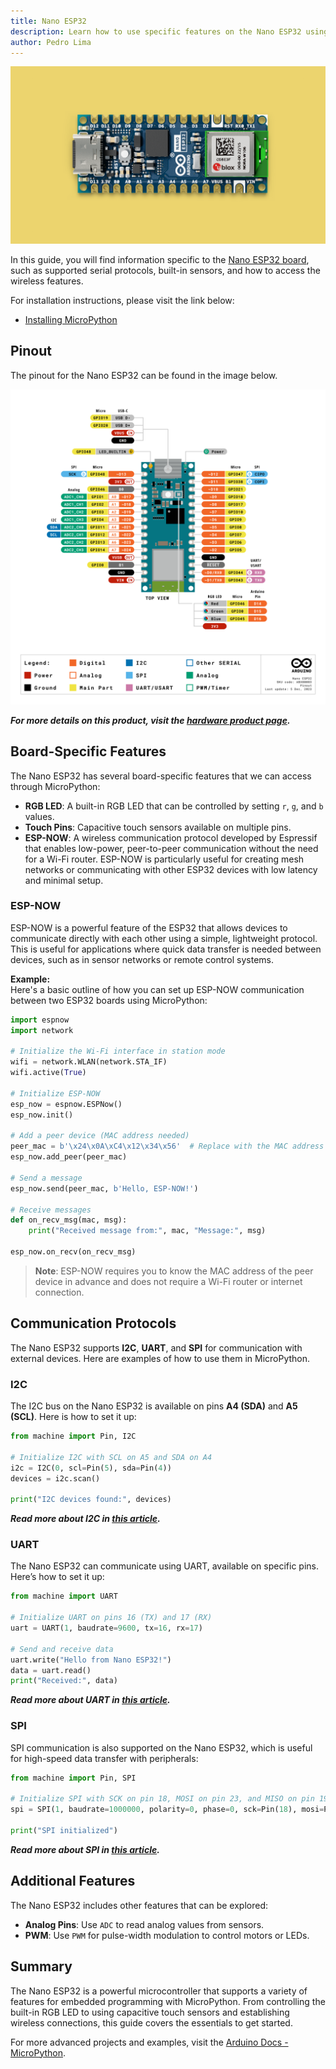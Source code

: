 ```yaml
---
title: Nano ESP32  
description: Learn how to use specific features on the Nano ESP32 using MicroPython
author: Pedro Lima
---
```


![Nano ESP32](./assets/esp32.png)

In this guide, you will find information specific to the [Nano ESP32 board](https://store.arduino.cc/products/nano-esp32), such as supported serial protocols, built-in sensors, and how to access the wireless features.

For installation instructions, please visit the link below:  
- [Installing MicroPython](https://labs.arduino.cc/en/labs/micropython-installer)

## Pinout

The pinout for the Nano ESP32 can be found in the image below.

![Nano ESP32 Pinout](./assets/ABX00083-pinout.png)

***For more details on this product, visit the [hardware product page](/hardware/nano-esp32/).***

## Board-Specific Features

The Nano ESP32 has several board-specific features that we can access through MicroPython:

- **RGB LED**: A built-in RGB LED that can be controlled by setting `r`, `g`, and `b` values.
- **Touch Pins**: Capacitive touch sensors available on multiple pins.
- **ESP-NOW**: A wireless communication protocol developed by Espressif that enables low-power, peer-to-peer communication without the need for a Wi-Fi router. ESP-NOW is particularly useful for creating mesh networks or communicating with other ESP32 devices with low latency and minimal setup.

### ESP-NOW

ESP-NOW is a powerful feature of the ESP32 that allows devices to communicate directly with each other using a simple, lightweight protocol. This is useful for applications where quick data transfer is needed between devices, such as in sensor networks or remote control systems.

**Example:**  
Here's a basic outline of how you can set up ESP-NOW communication between two ESP32 boards using MicroPython:

```python
import espnow
import network

# Initialize the Wi-Fi interface in station mode
wifi = network.WLAN(network.STA_IF)
wifi.active(True)

# Initialize ESP-NOW
esp_now = espnow.ESPNow()
esp_now.init()

# Add a peer device (MAC address needed)
peer_mac = b'\x24\x0A\xC4\x12\x34\x56'  # Replace with the MAC address of the peer
esp_now.add_peer(peer_mac)

# Send a message
esp_now.send(peer_mac, b'Hello, ESP-NOW!')

# Receive messages
def on_recv_msg(mac, msg):
    print("Received message from:", mac, "Message:", msg)

esp_now.on_recv(on_recv_msg)
```

> **Note**: ESP-NOW requires you to know the MAC address of the peer device in advance and does not require a Wi-Fi router or internet connection.


## Communication Protocols

The Nano ESP32 supports **I2C**, **UART**, and **SPI** for communication with external devices. Here are examples of how to use them in MicroPython.

### I2C

The I2C bus on the Nano ESP32 is available on pins **A4 (SDA)** and **A5 (SCL)**. Here is how to set it up:

```python
from machine import Pin, I2C

# Initialize I2C with SCL on A5 and SDA on A4
i2c = I2C(0, scl=Pin(5), sda=Pin(4))
devices = i2c.scan()

print("I2C devices found:", devices)
```

***Read more about I2C in [this article](/micropython/communication/i2c).***

### UART

The Nano ESP32 can communicate using UART, available on specific pins. Here’s how to set it up:

```python
from machine import UART

# Initialize UART on pins 16 (TX) and 17 (RX)
uart = UART(1, baudrate=9600, tx=16, rx=17)

# Send and receive data
uart.write("Hello from Nano ESP32!")
data = uart.read()
print("Received:", data)
```

***Read more about UART in [this article](/micropython/communication/uart).***

### SPI

SPI communication is also supported on the Nano ESP32, which is useful for high-speed data transfer with peripherals:

```python
from machine import Pin, SPI

# Initialize SPI with SCK on pin 18, MOSI on pin 23, and MISO on pin 19
spi = SPI(1, baudrate=1000000, polarity=0, phase=0, sck=Pin(18), mosi=Pin(23), miso=Pin(19))

print("SPI initialized")
```

***Read more about SPI in [this article](/micropython/communication/spi).***

## Additional Features

The Nano ESP32 includes other features that can be explored:

- **Analog Pins**: Use `ADC` to read analog values from sensors.
- **PWM**: Use `PWM` for pulse-width modulation to control motors or LEDs.

## Summary

The Nano ESP32 is a powerful microcontroller that supports a variety of features for embedded programming with MicroPython. From controlling the built-in RGB LED to using capacitive touch sensors and establishing wireless connections, this guide covers the essentials to get started.

For more advanced projects and examples, visit the [Arduino Docs - MicroPython](https://docs.arduino.cc/micropython/).